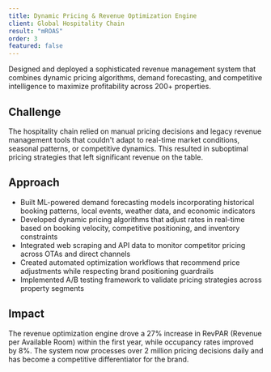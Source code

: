 ```yaml
---
title: Dynamic Pricing & Revenue Optimization Engine
client: Global Hospitality Chain
result: "mROAS"
order: 3
featured: false
---
```


Designed and deployed a sophisticated revenue management system that combines dynamic pricing algorithms, demand forecasting, and competitive intelligence to maximize profitability across 200+ properties.

## Challenge

The hospitality chain relied on manual pricing decisions and legacy revenue management tools that couldn't adapt to real-time market conditions, seasonal patterns, or competitive dynamics. This resulted in suboptimal pricing strategies that left significant revenue on the table.

## Approach

- Built ML-powered demand forecasting models incorporating historical booking patterns, local events, weather data, and economic indicators
- Developed dynamic pricing algorithms that adjust rates in real-time based on booking velocity, competitive positioning, and inventory constraints
- Integrated web scraping and API data to monitor competitor pricing across OTAs and direct channels
- Created automated optimization workflows that recommend price adjustments while respecting brand positioning guardrails
- Implemented A/B testing framework to validate pricing strategies across property segments

## Impact

The revenue optimization engine drove a 27% increase in RevPAR (Revenue per Available Room) within the first year, while occupancy rates improved by 8%. The system now processes over 2 million pricing decisions daily and has become a competitive differentiator for the brand.
